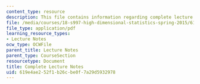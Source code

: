 ```yaml
---
content_type: resource
description: This file contains information regarding complete lecture notes.
file: /media/courses/18-s997-high-dimensional-statistics-spring-2015/619e4ae252f1b26cbe0f7a29d5932978_MIT18_S997S15_CourseNotes.pdf
file_type: application/pdf
learning_resource_types:
- Lecture Notes
ocw_type: OCWFile
parent_title: Lecture Notes
parent_type: CourseSection
resourcetype: Document
title: Complete Lecture Notes
uid: 619e4ae2-52f1-b26c-be0f-7a29d5932978
---
```

